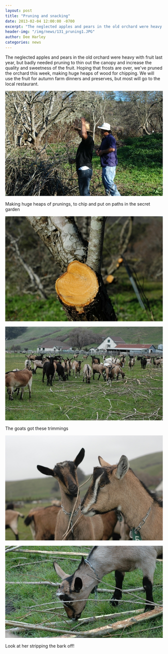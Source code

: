 ```yaml
---
layout: post
title: "Pruning and snacking"
date: 2013-02-04 12:00:00 -0700
excerpt: "The neglected apples and pears in the old orchard were heavy with fruit last year, but badly needed ..."
header-img: "/img/news/131_pruning1.JPG"
author: Dee Harley
categories: news
---
```

The neglected apples and pears in the old orchard were heavy with
fruit last year, but badly needed pruning to thin out the canopy and
increase the quality and sweetness of the fruit. Hoping that frosts
are over, we've pruned the orchard this week, making huge heaps of
wood for chipping. We will use the fruit for autumn farm dinners and
preserves, but most will go to the local restaurant.

![image](/img/news/131_pruning1.JPG)

Making huge heaps of prunings, to chip and put on paths in the secret
garden

![image](/img/news/131_pruning2.JPG)

![image](/img/news/131_goatbark1.JPG)

The goats got these trimmings

![image](/img/news/131_goatbark2.JPG)

![image](/img/news/131_goatbark3.JPG)

Look at her stripping the bark off!


